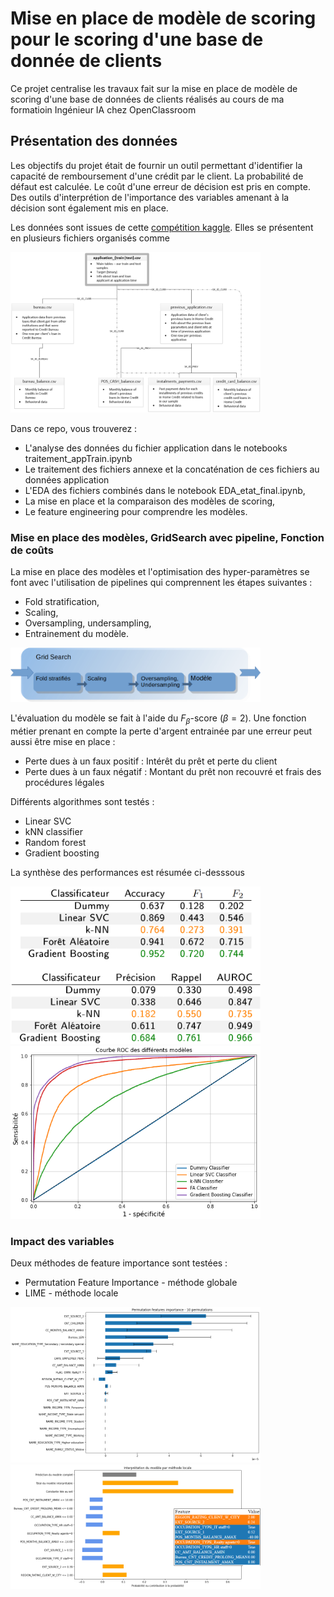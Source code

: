 # Mise en place de modèle de scoring pour le scoring d'une base de donnée de clients

Ce projet centralise les travaux fait sur la mise en place de modèle de scoring d'une base de données de clients réalisés au cours de ma formatioin Ingénieur IA chez OpenClassroom

## Présentation des données

Les objectifs du projet était de fournir un outil permettant d'identifier la capacité de remboursement d'une crédit par le client. La probabilité de défaut est calculée. Le coût d'une erreur de décision est pris en compte. Des outils d'interprétion de l'importance des variables amenant à la décision sont également mis en place.


Les données sont issues de cette [compétition kaggle](https://www.kaggle.com/competitions/home-credit-default-risk). Elles se présentent en plusieurs fichiers organisés comme 

<img src="https://raw.githubusercontent.com/QuDbo/project-scoring-ML/main/img/organisation_donnees.png" alt="Organisation des données" width="400"/>

Dans ce repo, vous trouverez :
- L'analyse des données du fichier application dans le notebooks traitement_appTrain.ipynb
- Le traitement des fichiers annexe et la concaténation de ces fichiers au données application
- L'EDA des fichiers combinés dans le notebook EDA_etat_final.ipynb,
- La mise en place et la comparaison des modèles de scoring,
- Le feature engineering pour comprendre les modèles.

### Mise en place des modèles, GridSearch avec pipeline, Fonction de coûts
La mise en place des modèles et l'optimisation des hyper-paramètres se font avec l'utilisation de pipelines qui comprennent les étapes suivantes :
- Fold stratification,
- Scaling,
- Oversampling, undersampling,
- Entrainement du modèle.

<img alt="Pipeline" src="https://raw.githubusercontent.com/QuDbo/project-scoring-ML/main/img/pipeline.png" width="400"/>

L'évaluation du modèle se fait à l'aide du $F_\beta$-score ($\beta = 2$). Une fonction métier prenant en compte la perte d'argent entrainée par une erreur peut aussi être mise en place :
- Perte dues à un faux positif : Intérêt du prêt et perte du client
- Perte dues à un faux négatif : Montant du prêt non recouvré et frais des procédures légales

Différents algorithmes sont testés :
- Linear SVC
- kNN classifier
- Random forest
- Gradient boosting

La synthèse des performances est résumée ci-desssous

<img alt="tableau-perf" src="https://raw.githubusercontent.com/QuDbo/project-scoring-ML/main/img/tableau-perf.png" width="400"/> <img alt="graph-perf" src="https://raw.githubusercontent.com/QuDbo/project-scoring-ML/main/img/graph-perf.png" width="400"/>

### Impact des variables

Deux méthodes de feature importance sont testées :
- Permutation Feature Importance - méthode globale
- LIME - méthode locale

<img alt="PFI" src="https://raw.githubusercontent.com/QuDbo/project-scoring-ML/main/img/PFI.png" width="400"/> <img alt="LIME" src="https://raw.githubusercontent.com/QuDbo/project-scoring-ML/main/img/LIME.png" width="400"/>